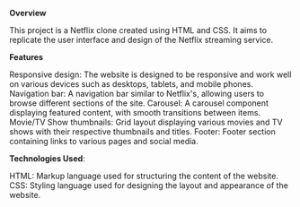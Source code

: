 **Overview**

This project is a Netflix clone created using HTML and CSS. It aims to replicate the user interface and design of the Netflix streaming service.

**Features**

Responsive design: The website is designed to be responsive and work well on various devices such as desktops, tablets, and mobile phones.
Navigation bar: A navigation bar similar to Netflix's, allowing users to browse different sections of the site.
Carousel: A carousel component displaying featured content, with smooth transitions between items.
Movie/TV Show thumbnails: Grid layout displaying various movies and TV shows with their respective thumbnails and titles.
Footer: Footer section containing links to various pages and social media.

**Technologies Used**:

HTML: Markup language used for structuring the content of the website.
CSS: Styling language used for designing the layout and appearance of the website.
